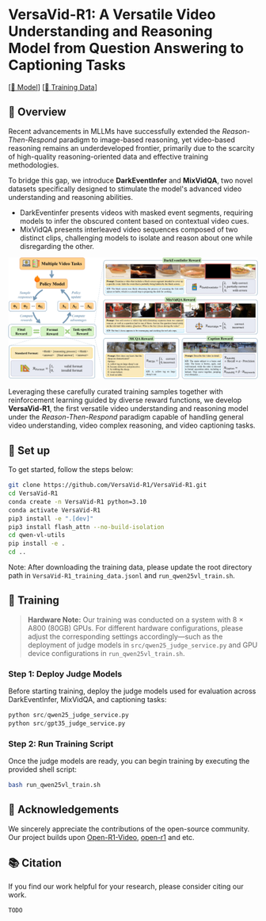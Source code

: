 # VersaVid-R1: A Versatile Video Understanding and Reasoning Model from Question Answering to Captioning Tasks

[[🤗 Model](https://huggingface.co/VersaVid-R1/VersaVid-R1)] [[🤗 Training Data](https://huggingface.co/datasets/VersaVid-R1/VersaVid-R1_training_data)]

## 👀 Overview
Recent advancements in MLLMs have successfully extended the *Reason-Then-Respond* paradigm to image-based reasoning, yet video-based reasoning remains an underdeveloped frontier, primarily due to the scarcity of high-quality reasoning-oriented data and effective training methodologies. 

To bridge this gap, we introduce **DarkEventInfer** and **MixVidQA**, two novel datasets specifically designed to stimulate the model's advanced video understanding and reasoning abilities. 

- DarkEventinfer presents videos with masked event segments, requiring models to infer the obscured content based on contextual video cues.
- MixVidQA presents interleaved video sequences composed of two distinct clips, challenging models to isolate and reason about one while disregarding the other. 

<img src="./assets/main.jpg"/>

Leveraging these carefully curated training samples together with reinforcement learning guided by diverse reward functions, we develop **VersaVid-R1**, the first versatile video understanding and reasoning model under the *Reason-Then-Respond* paradigm capable of handling general video understanding, video complex reasoning, and video captioning tasks.


## 🔧 Set up
To get started, follow the steps below:
```bash
git clone https://github.com/VersaVid-R1/VersaVid-R1.git
cd VersaVid-R1
conda create -n VersaVid-R1 python=3.10
conda activate VersaVid-R1
pip3 install -e ".[dev]"
pip3 install flash_attn --no-build-isolation
cd qwen-vl-utils
pip install -e .
cd ..
```
Note: After downloading the training data, please update the root directory path in ``VersaVid-R1_training_data.jsonl`` and ``run_qwen25vl_train.sh``.

## 🚀 Training
> **Hardware Note:** Our training was conducted on a system with 8 × A800 (80GB) GPUs. For different hardware configurations, please adjust the corresponding settings accordingly—such as the deployment of judge models in ``src/qwen25_judge_service.py`` and GPU device configurations in ``run_qwen25vl_train.sh``.

### Step 1: Deploy Judge Models
Before starting training, deploy the judge models used for evaluation across DarkEventInfer, MixVidQA, and captioning tasks:
```python
python src/qwen25_judge_service.py
python src/gpt35_judge_service.py
```

### Step 2: Run Training Script
Once the judge models are ready, you can begin training by executing the provided shell script:

```bash
bash run_qwen25vl_train.sh
```

## 🙏 Acknowledgements
We sincerely appreciate the contributions of the open-source community. Our project builds upon [Open-R1-Video](https://github.com/Wang-Xiaodong1899/Open-R1-Video), [open-r1](https://github.com/huggingface/open-r1) and etc.

## 📚 Citation
If you find our work helpful for your research, please consider citing our work.   

```
TODO
```
